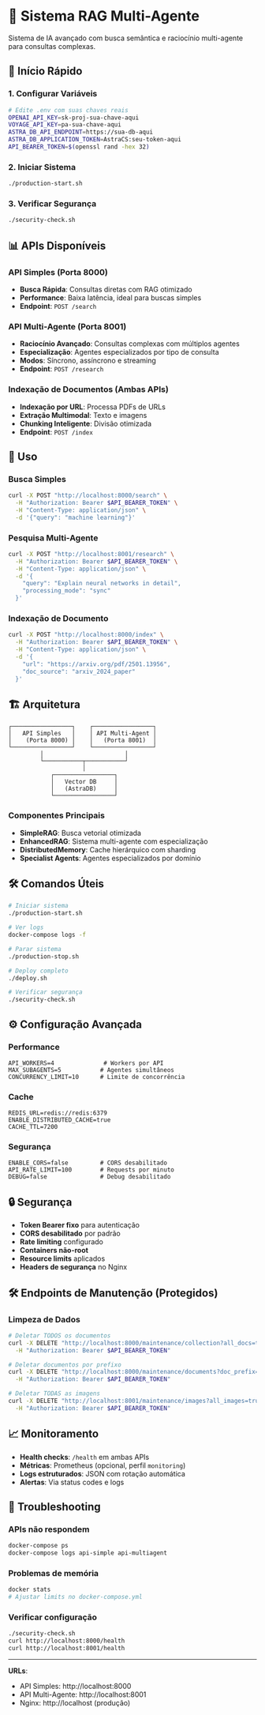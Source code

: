# 🤖 Sistema RAG Multi-Agente

Sistema de IA avançado com busca semântica e raciocínio multi-agente para consultas complexas.

## 🚀 Início Rápido

### 1. Configurar Variáveis
```bash
# Edite .env com suas chaves reais
OPENAI_API_KEY=sk-proj-sua-chave-aqui
VOYAGE_API_KEY=pa-sua-chave-aqui
ASTRA_DB_API_ENDPOINT=https://sua-db-aqui
ASTRA_DB_APPLICATION_TOKEN=AstraCS:seu-token-aqui
API_BEARER_TOKEN=$(openssl rand -hex 32)
```

### 2. Iniciar Sistema
```bash
./production-start.sh
```

### 3. Verificar Segurança
```bash
./security-check.sh
```

## 📊 APIs Disponíveis

### API Simples (Porta 8000)
- **Busca Rápida**: Consultas diretas com RAG otimizado
- **Performance**: Baixa latência, ideal para buscas simples
- **Endpoint**: `POST /search`

### API Multi-Agente (Porta 8001)
- **Raciocínio Avançado**: Consultas complexas com múltiplos agentes
- **Especialização**: Agentes especializados por tipo de consulta  
- **Modos**: Síncrono, assíncrono e streaming
- **Endpoint**: `POST /research`

### Indexação de Documentos (Ambas APIs)
- **Indexação por URL**: Processa PDFs de URLs
- **Extração Multimodal**: Texto e imagens
- **Chunking Inteligente**: Divisão otimizada
- **Endpoint**: `POST /index`

## 🔧 Uso

### Busca Simples
```bash
curl -X POST "http://localhost:8000/search" \
  -H "Authorization: Bearer $API_BEARER_TOKEN" \
  -H "Content-Type: application/json" \
  -d '{"query": "machine learning"}'
```

### Pesquisa Multi-Agente
```bash
curl -X POST "http://localhost:8001/research" \
  -H "Authorization: Bearer $API_BEARER_TOKEN" \
  -H "Content-Type: application/json" \
  -d '{
    "query": "Explain neural networks in detail",
    "processing_mode": "sync"
  }'
```

### Indexação de Documento
```bash
curl -X POST "http://localhost:8000/index" \
  -H "Authorization: Bearer $API_BEARER_TOKEN" \
  -H "Content-Type: application/json" \
  -d '{
    "url": "https://arxiv.org/pdf/2501.13956",
    "doc_source": "arxiv_2024_paper"
  }'
```

## 🏗️ Arquitetura

```
┌─────────────────┐    ┌─────────────────┐
│   API Simples   │    │ API Multi-Agent │
│    (Porta 8000) │    │   (Porta 8001)  │
└─────────────────┘    └─────────────────┘
         │                       │
         └───────────┬───────────┘
                     │
            ┌─────────────────┐
            │   Vector DB     │
            │   (AstraDB)     │
            └─────────────────┘
```

### Componentes Principais
- **SimpleRAG**: Busca vetorial otimizada
- **EnhancedRAG**: Sistema multi-agente com especialização
- **DistributedMemory**: Cache hierárquico com sharding
- **Specialist Agents**: Agentes especializados por domínio

## 🛠️ Comandos Úteis

```bash
# Iniciar sistema
./production-start.sh

# Ver logs
docker-compose logs -f

# Parar sistema  
./production-stop.sh

# Deploy completo
./deploy.sh

# Verificar segurança
./security-check.sh
```

## ⚙️ Configuração Avançada

### Performance
```env
API_WORKERS=4              # Workers por API
MAX_SUBAGENTS=5           # Agentes simultâneos
CONCURRENCY_LIMIT=10      # Limite de concorrência
```

### Cache
```env
REDIS_URL=redis://redis:6379
ENABLE_DISTRIBUTED_CACHE=true
CACHE_TTL=7200
```

### Segurança
```env
ENABLE_CORS=false         # CORS desabilitado
API_RATE_LIMIT=100        # Requests por minuto
DEBUG=false               # Debug desabilitado
```

## 🔒 Segurança

- **Token Bearer fixo** para autenticação
- **CORS desabilitado** por padrão
- **Rate limiting** configurado
- **Containers não-root**
- **Resource limits** aplicados
- **Headers de segurança** no Nginx

## 🛠️ Endpoints de Manutenção (Protegidos)

### Limpeza de Dados
```bash
# Deletar TODOS os documentos
curl -X DELETE "http://localhost:8000/maintenance/collection?all_docs=true" \
  -H "Authorization: Bearer $API_BEARER_TOKEN"

# Deletar documentos por prefixo
curl -X DELETE "http://localhost:8000/maintenance/documents?doc_prefix=arxiv_2024" \
  -H "Authorization: Bearer $API_BEARER_TOKEN"

# Deletar TODAS as imagens
curl -X DELETE "http://localhost:8001/maintenance/images?all_images=true" \
  -H "Authorization: Bearer $API_BEARER_TOKEN"
```

## 📈 Monitoramento

- **Health checks**: `/health` em ambas APIs
- **Métricas**: Prometheus (opcional, perfil `monitoring`)
- **Logs estruturados**: JSON com rotação automática
- **Alertas**: Via status codes e logs

## 🔧 Troubleshooting

### APIs não respondem
```bash
docker-compose ps
docker-compose logs api-simple api-multiagent
```

### Problemas de memória
```bash
docker stats
# Ajustar limits no docker-compose.yml
```

### Verificar configuração
```bash
./security-check.sh
curl http://localhost:8000/health
curl http://localhost:8001/health
```

---

**URLs**: 
- API Simples: http://localhost:8000
- API Multi-Agente: http://localhost:8001  
- Nginx: http://localhost (produção)